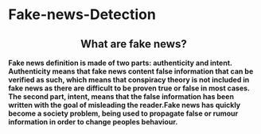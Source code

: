 # Fake-news-Detection
<h2 align="center">What are fake news?</h2>
<p ><b> Fake news definition is made of two parts: authenticity and intent. Authenticity means that fake news content false information that can be verified as such, which means that conspiracy theory is not included in fake news as there are difficult to be proven true or false in most cases. The second part, intent, means that the false information has been written with the goal of misleading the reader.Fake news has quickly become a society problem, being used to propagate false or rumour information in order to change peoples behaviour.</b></p>
